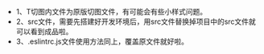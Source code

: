 + 1、T切图内文件为原版切图文件，有可能会有些小样式问题。
+ 2、src文件，需要先搭建好开发环境后，用src文件替换掉项目中的src文件就可以看到成品啦。
+ 3、.eslintrc.js文件使用方法同上，覆盖原文件就好啦。